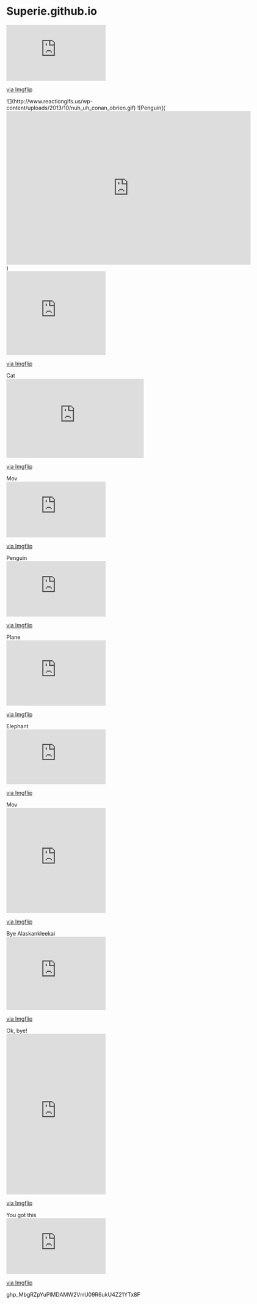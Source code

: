 # Superie.github.io
<div style="width:260px;max-width:100%;"><div style="height:0;padding-bottom:56.15%;position:relative;"><iframe width="260" height="146" style="position:absolute;top:0;left:0;width:100%;height:100%;" frameBorder="0" src="https://imgflip.com/embed/6cdz7n"></iframe></div><p><a href="https://imgflip.com/gif/6cdz7n">via Imgflip</a></p></div>
![](http://www.reactiongifs.us/wp-content/uploads/2013/10/nuh_uh_conan_obrien.gif)
![Penguin](<iframe src='https://gfycat.com/ifr/VelvetyFancyHarrier' frameborder='0' scrolling='no' allowfullscreen width='640' height='402'></iframe>)
<div style="width:260px;max-width:100%;"><div style="height:0;padding-bottom:84.23%;position:relative;"><iframe width="260" height="219" style="position:absolute;top:0;left:0;width:100%;height:100%;" frameBorder="0" src="https://imgflip.com/embed/6cid6l"></iframe></div><p><a href="https://imgflip.com/gif/6cid6l">via Imgflip</a></p></div>
Cat <div style="width:360px;max-width:100%;"><div style="height:0;padding-bottom:57.5%;position:relative;"><iframe width="360" height="207" style="position:absolute;top:0;left:0;width:100%;height:100%;" frameBorder="0" src="https://imgflip.com/embed/6ckyt9"></iframe></div><p><a href="https://imgflip.com/gif/6ckyt9">via Imgflip</a></p></div>
Mov <div style="width:260px;max-width:100%;"><div style="height:0;padding-bottom:56.15%;position:relative;"><iframe width="260" height="146" style="position:absolute;top:0;left:0;width:100%;height:100%;" frameBorder="0" src="https://imgflip.com/embed/6d0okr"></iframe></div><p><a href="https://imgflip.com/gif/6d0okr">via Imgflip</a></p></div>
Penguin <div style="width:260px;max-width:100%;"><div style="height:0;padding-bottom:55.77%;position:relative;"><iframe width="260" height="145" style="position:absolute;top:0;left:0;width:100%;height:100%;" frameBorder="0" src="https://imgflip.com/embed/6d0yoy"></iframe></div><p><a href="https://imgflip.com/gif/6d0yoy">via Imgflip</a></p></div>
Plane <div style="width:260px;max-width:100%;"><div style="height:0;padding-bottom:65.77%;position:relative;"><iframe width="260" height="171" style="position:absolute;top:0;left:0;width:100%;height:100%;" frameBorder="0" src="https://imgflip.com/embed/6d3u4b"></iframe></div><p><a href="https://imgflip.com/gif/6d3u4b">via Imgflip</a></p></div>
Elephant <div style="width:260px;max-width:100%;"><div style="height:0;padding-bottom:55%;position:relative;"><iframe width="260" height="143" style="position:absolute;top:0;left:0;width:100%;height:100%;" frameBorder="0" src="https://imgflip.com/embed/6dpjnk"></iframe></div><p><a href="https://imgflip.com/gif/6dpjnk">via Imgflip</a></p></div>
Mov <div style="width:260px;max-width:100%;"><div style="height:0;padding-bottom:105.77%;position:relative;"><iframe width="260" height="275" style="position:absolute;top:0;left:0;width:100%;height:100%;" frameBorder="0" src="https://imgflip.com/embed/6du249"></iframe></div><p><a href="https://imgflip.com/gif/6du249">via Imgflip</a></p></div>
Bye Alaskankleekai <div style="width:260px;max-width:100%;"><div style="height:0;padding-bottom:73.85%;position:relative;"><iframe width="260" height="192" style="position:absolute;top:0;left:0;width:100%;height:100%;" frameBorder="0" src="https://imgflip.com/embed/6ekoir"></iframe></div><p><a href="https://imgflip.com/gif/6ekoir">via Imgflip</a></p></div>
Ok, bye! <div style="width:260px;max-width:100%;"><div style="height:0;padding-bottom:161.54%;position:relative;"><iframe width="260" height="420" style="position:absolute;top:0;left:0;width:100%;height:100%;" frameBorder="0" src="https://imgflip.com/embed/6ekosl"></iframe></div><p><a href="https://imgflip.com/gif/6ekosl">via Imgflip</a></p></div>
You got this <div style="width:260px;max-width:100%;"><div style="height:0;padding-bottom:56.15%;position:relative;"><iframe width="260" height="146" style="position:absolute;top:0;left:0;width:100%;height:100%;" frameBorder="0" src="https://imgflip.com/embed/6eridp"></iframe></div><p><a href="https://imgflip.com/gif/6eridp">via Imgflip</a></p></div>
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
